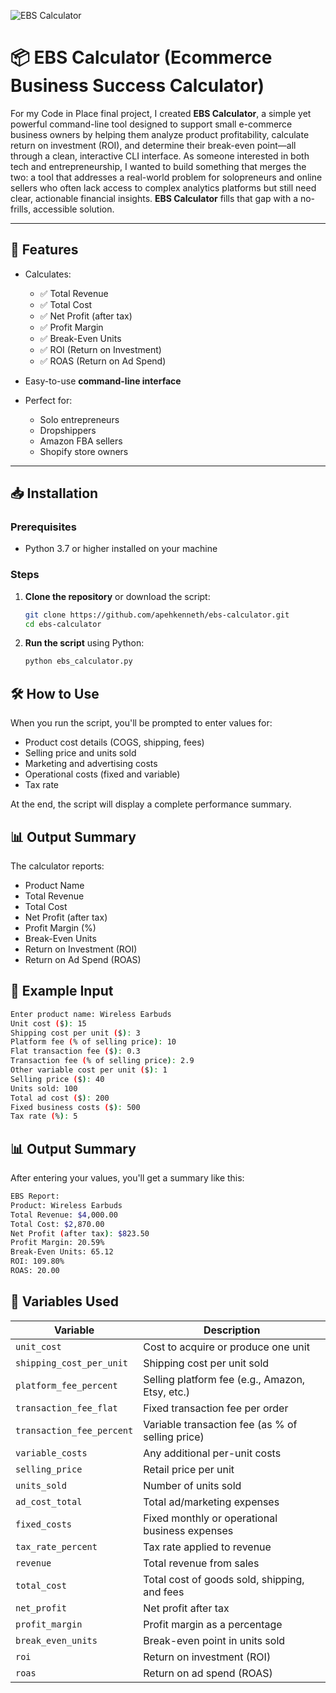 ![EBS Calculator](EBS_Calculator.png)

# 📦 EBS Calculator (Ecommerce Business Success Calculator)

For my Code in Place final project, I created **EBS Calculator**, a simple yet powerful command-line tool designed to support small e-commerce business owners by helping them analyze product profitability, calculate return on investment (ROI), and determine their break-even point—all through a clean, interactive CLI interface. As someone interested in both tech and entrepreneurship, I wanted to build something that merges the two: a tool that addresses a real-world problem for solopreneurs and online sellers who often lack access to complex analytics platforms but still need clear, actionable financial insights. **EBS Calculator** fills that gap with a no-frills, accessible solution.

---

## 🚀 Features

- Calculates:

  - ✅ Total Revenue
  - ✅ Total Cost
  - ✅ Net Profit (after tax)
  - ✅ Profit Margin
  - ✅ Break-Even Units
  - ✅ ROI (Return on Investment)
  - ✅ ROAS (Return on Ad Spend)

- Easy-to-use **command-line interface**
- Perfect for:
  - Solo entrepreneurs
  - Dropshippers
  - Amazon FBA sellers
  - Shopify store owners

---

## 📥 Installation

### Prerequisites

- Python 3.7 or higher installed on your machine

### Steps

1. **Clone the repository** or download the script:

   ```bash
   git clone https://github.com/apehkenneth/ebs-calculator.git
   cd ebs-calculator
   ```

2. **Run the script** using Python:

   ```bash
   python ebs_calculator.py
   ```

## 🛠️ How to Use

When you run the script, you'll be prompted to enter values for:

- Product cost details (COGS, shipping, fees)
- Selling price and units sold
- Marketing and advertising costs
- Operational costs (fixed and variable)
- Tax rate

At the end, the script will display a complete performance summary.

## 📊 Output Summary

The calculator reports:

- Product Name
- Total Revenue
- Total Cost
- Net Profit (after tax)
- Profit Margin (%)
- Break-Even Units
- Return on Investment (ROI)
- Return on Ad Spend (ROAS)

## 🧮 Example Input

```bash
Enter product name: Wireless Earbuds
Unit cost ($): 15
Shipping cost per unit ($): 3
Platform fee (% of selling price): 10
Flat transaction fee ($): 0.3
Transaction fee (% of selling price): 2.9
Other variable cost per unit ($): 1
Selling price ($): 40
Units sold: 100
Total ad cost ($): 200
Fixed business costs ($): 500
Tax rate (%): 5
```

## 📊 Output Summary

After entering your values, you'll get a summary like this:

```bash
EBS Report:
Product: Wireless Earbuds
Total Revenue: $4,000.00
Total Cost: $2,870.00
Net Profit (after tax): $823.50
Profit Margin: 20.59%
Break-Even Units: 65.12
ROI: 109.80%
ROAS: 20.00
```

## 🧾 Variables Used

| Variable                  | Description                                      |
| ------------------------- | ------------------------------------------------ |
| `unit_cost`               | Cost to acquire or produce one unit              |
| `shipping_cost_per_unit`  | Shipping cost per unit sold                      |
| `platform_fee_percent`    | Selling platform fee (e.g., Amazon, Etsy, etc.)  |
| `transaction_fee_flat`    | Fixed transaction fee per order                  |
| `transaction_fee_percent` | Variable transaction fee (as % of selling price) |
| `variable_costs`          | Any additional per-unit costs                    |
| `selling_price`           | Retail price per unit                            |
| `units_sold`              | Number of units sold                             |
| `ad_cost_total`           | Total ad/marketing expenses                      |
| `fixed_costs`             | Fixed monthly or operational business expenses   |
| `tax_rate_percent`        | Tax rate applied to revenue                      |
| `revenue`                 | Total revenue from sales                         |
| `total_cost`              | Total cost of goods sold, shipping, and fees     |
| `net_profit`              | Net profit after tax                             |
| `profit_margin`           | Profit margin as a percentage                    |
| `break_even_units`        | Break-even point in units sold                   |
| `roi`                     | Return on investment (ROI)                       |
| `roas`                    | Return on ad spend (ROAS)                        |
